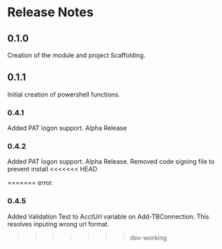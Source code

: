 # Release Notes

## 0.1.0

Creation of the module and project Scaffolding.

## 0.1.1

Initial creation of powershell functions.

### 0.4.1

Added PAT logon support. Alpha Release

### 0.4.2

Added PAT logon support. Alpha Release.
Removed code signing file to prevent install
<<<<<<< HEAD

=======
error.

### 0.4.5

Added Validation Test to AcctUrl variable on Add-TBConnection.
This resolves inputing wrong url format.
>>>>>>> dev-working
